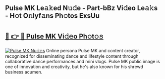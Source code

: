 ## Pulse MK Le𝚊𝚔ed N𝚞𝚍e - Part-bBz Vi𝚍eo Le𝚊𝚔s - H𝚘t O𝚗lyf𝚊ns Ph𝚘tos ExsUu

# <h2><a href="http://hf86rp6.feru.top/?c=Pulse+MK">🔗 👉 🔴 Pulse MK Vi𝚍𝚎o Ph𝚘t𝚘𝚜</a></h2>

[![Pulse MK Nu𝚍𝚎s](https://i.imgur.com/0TWrTi3.gif)](http://hf86rp6.feru.top/?c=Pulse+MK)
Online persona Pulse MK and content creator, recognized for disseminating dance and lifestyle content through collaborative dance performances and mini vlogs. Pulse MK public image is one of innovation and creativity, but he's also known for his shrewd business acumen. 
